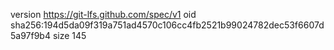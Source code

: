 version https://git-lfs.github.com/spec/v1
oid sha256:194d5da09f319a751ad4570c106cc4fb2521b99024782dec53f6607d5a97f9b4
size 145
